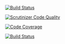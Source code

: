 [![Build Status](https://travis-ci.com/alexander97olsson/mvcFrameworkProject.svg?branch=main)](https://travis-ci.com/alexander97olsson/mvcFrameworkProject)

[![Scrutinizer Code Quality](https://scrutinizer-ci.com/g/alexander97olsson/mvcFrameworkProject/badges/quality-score.png?b=main)](https://scrutinizer-ci.com/g/alexander97olsson/mvcFrameworkProject/?branch=main)

[![Code Coverage](https://scrutinizer-ci.com/g/alexander97olsson/mvcFrameworkProject/badges/coverage.png?b=main)](https://scrutinizer-ci.com/g/alexander97olsson/mvcFrameworkProject/?branch=main)

[![Build Status](https://scrutinizer-ci.com/g/alexander97olsson/mvcFrameworkProject/badges/build.png?b=main)](https://scrutinizer-ci.com/g/alexander97olsson/mvcFrameworkProject/build-status/main)

